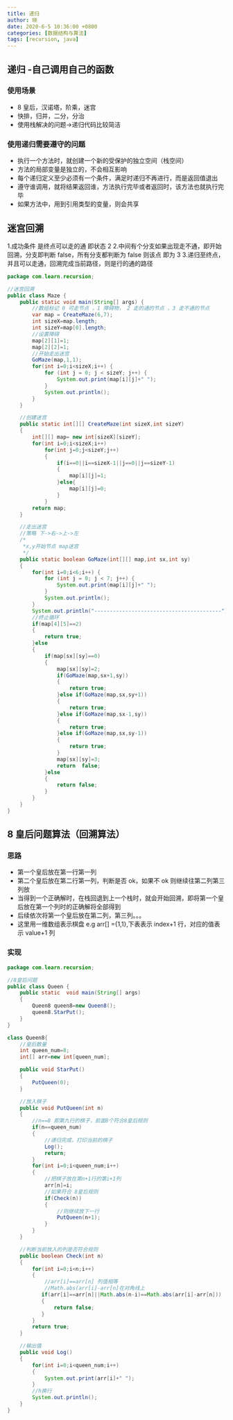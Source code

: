 ```yaml
---
title: 递归
author: 晓
date: 2020-6-5 10:36:00 +0800
categories: [数据结构与算法]
tags: [recursion, java]
---
```


## 递归 -自己调用自己的函数

### 使用场景

- 8 皇后，汉诺塔，阶乘，迷宫
- 快排，归并，二分，分治
- 使用栈解决的问题->递归代码比较简洁

### 使用递归需要遵守的问题

- 执行一个方法时，就创建一个新的受保护的独立空间（栈空间）
- 方法的局部变量是独立的，不会相互影响
- 每个递归定义至少必须有一个条件，满足时递归不再进行，而是返回值退出
- 遵守谁调用，就将结果返回谁，方法执行完毕或者返回时，该方法也就执行完毕
- 如果方法中，用到引用类型的变量，则会共享

## 迷宫回溯

1.成功条件 是终点可以走的通 即状态 2 2.中间有个分支如果出现走不通，即开始回溯，分支即判断 false，所有分支都判断为 false 则该点 即为 3 3.递归至终点，并且可以走通，回溯完成当前路径，则是行的通的路径

```java
package com.learn.recursion;

//迷宫回溯
public class Maze {
    public static void main(String[] args) {
        //数组标记 0 可走节点 ，1 障碍物， 2 走的通的节点 ，3 走不通的节点
        var map = CreateMaze(6,7);
        int sizeX=map.length;
        int sizeY=map[0].length;
        //设置障碍
        map[2][1]=1;
        map[2][2]=1;
        //开始走出迷宫
        GoMaze(map,1,1);
        for(int i=0;i<sizeX;i++) {
            for (int j = 0; j < sizeY; j++) {
                System.out.print(map[i][j]+" ");
            }
            System.out.println();
        }
    }

    //创建迷宫
    public static int[][] CreateMaze(int sizeX,int sizeY)
    {
        int[][] map= new int[sizeX][sizeY];
        for(int i=0;i<sizeX;i++)
            for(int j=0;j<sizeY;j++)
            {
                if(i==0||i==sizeX-1||j==0||j==sizeY-1)
                {
                    map[i][j]=1;
                }else{
                    map[i][j]=0;
                }
            }
        return map;
    }

    //走出迷宫
    //策略 下->右->上->左
    /*
     *x,y开始节点 map迷宫
     */
    public static boolean GoMaze(int[][] map,int sx,int sy)
    {
        for(int i=0;i<6;i++) {
            for (int j = 0; j < 7; j++) {
                System.out.print(map[i][j]+" ");
            }
            System.out.println();
        }
        System.out.println("-----------------------------------------");
        //终止循环
        if(map[4][5]==2)
        {
            return true;
        }else
        {
            if(map[sx][sy]==0)
            {
                map[sx][sy]=2;
                if(GoMaze(map,sx+1,sy))
                {
                    return true;
                }else if(GoMaze(map,sx,sy+1))
                {
                    return true;
                }else if(GoMaze(map,sx-1,sy))
                {
                    return true;
                }else if(GoMaze(map,sx,sy-1))
                {
                    return true;
                }
                map[sx][sy]=3;
                return  false;
            }else
            {
                return false;
            }
        }
    }
}

```

## 8 皇后问题算法（回溯算法）

### 思路

- 第一个皇后放在第一行第一列
- 第二个皇后放在第二行第一列，判断是否 ok，如果不 ok 则继续往第二列第三列放
- 当得到一个正确解时，在栈回退到上一个栈时，就会开始回溯，即将第一个皇后放在第一个列时的正确解将全部得到
- 后续依次将第一个皇后放在第二列，第三列。。。
- 这里用一维数组表示棋盘 e.g arr[] ={1,1},下表表示 index+1 行，对应的值表示 value+1 列

### 实现

```java
package com.learn.recursion;

//8皇后问题
public class Queen {
    public static  void main(String[] args)
    {
        Queen8 queen8=new Queen8();
        queen8.StarPut();
    }
}

class Queen8{
    //皇后数量
    int queen_num=8;
    int[] arr=new int[queen_num];

    public void StarPut()
    {
        PutQueen(0);
    }

    //放入棋子
    public void PutQueen(int n)
    {
        //n==8 即第九行的棋子，前面8个符合8皇后规则
        if(n==queen_num)
        {
            //递归完成，打印当前的棋子
            Log();
            return;
        }
        for(int i=0;i<queen_num;i++)
        {
            //把棋子放在第n+1行的第i+1列
            arr[n]=i;
            //如果符合 8皇后规则
            if(Check(n))
            {
                //则继续放下一行
                PutQueen(n+1);
            }
        }
    }

    //判断当前放入的列是否符合规则
    public boolean Check(int n)
    {
        for(int i=0;i<n;i++)
        {
            //arr[i]==arr[n] 列值相等
            //Math.abs(arr[i]-arr[n]在对角线上
           if(arr[i]==arr[n]||Math.abs(n-i)==Math.abs(arr[i]-arr[n]))
           {
               return false;
           }
        }
        return true;
    }

    //输出值
    public void Log()
    {
        for(int i=0;i<queen_num;i++)
        {
            System.out.print(arr[i]+" ");
        }
        //h换行
        System.out.println();
    }
}

```
